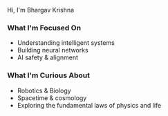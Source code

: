 Hi, I'm Bhargav Krishna

### What I'm Focused On
- Understanding intelligent systems
- Building neural networks
- AI safety & alignment

### What I'm Curious About
- Robotics & Biology
- Spacetime & cosmology
- Exploring the fundamental laws of physics and life
